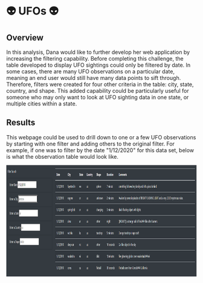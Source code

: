 # :alien: UFOs :alien:

## Overview 
In this analysis, Dana would like to further develop her web application by increasing the filtering capability.  Before completing this challenge, the table developed to display UFO sightings could only be filtered by date.  In some cases, there are many UFO observations on a particular date, meaning an end user would still have many data points to sift through.  Therefore, filters were created for four other criteria in the table: city, state, country, and shape.  This added capability could be particularly useful for someone who may only want to look at UFO sighting data in one state, or multiple cities within a state. 

## Results
This webpage could be used to drill down to one or a few UFO observations by starting with one filter and adding others to the original filter.  For example, if one was to filter by the date "1/12/2020" for this data set, below is what the observation table would look like.

<img src="https://github.com/Mots94/UFOs/blob/main/static/images/dateFilter.PNG" width="1200" height="294">